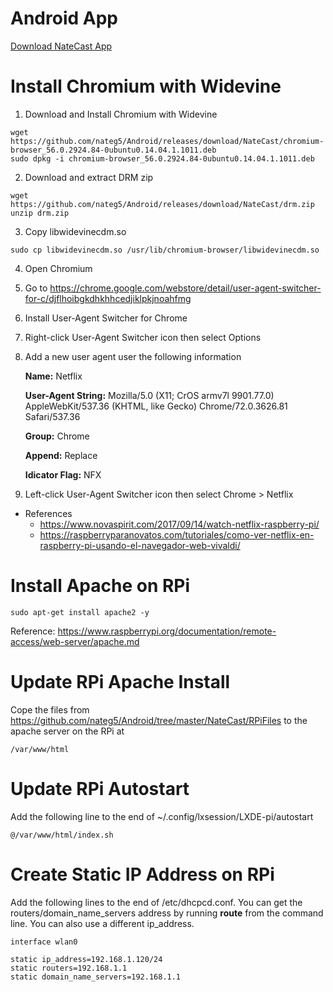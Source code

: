 # Android App

[Download NateCast App](https://github.com/nateg5/Android/raw/master/NateCast/app/app-release.apk)

# Install Chromium with Widevine

1. Download and Install Chromium with Widevine

```
wget https://github.com/nateg5/Android/releases/download/NateCast/chromium-browser_56.0.2924.84-0ubuntu0.14.04.1.1011.deb
sudo dpkg -i chromium-browser_56.0.2924.84-0ubuntu0.14.04.1.1011.deb
```

2. Download and extract DRM zip

```
wget https://github.com/nateg5/Android/releases/download/NateCast/drm.zip
unzip drm.zip
```

3. Copy libwidevinecdm.so

```
sudo cp libwidevinecdm.so /usr/lib/chromium-browser/libwidevinecdm.so
```

4. Open Chromium

5. Go to https://chrome.google.com/webstore/detail/user-agent-switcher-for-c/djflhoibgkdhkhhcedjiklpkjnoahfmg

6. Install User-Agent Switcher for Chrome

7. Right-click User-Agent Switcher icon then select Options

8. Add a new user agent user the following information

    **Name:** Netflix

    **User-Agent String:** Mozilla/5.0 (X11; CrOS armv7l 9901.77.0) AppleWebKit/537.36 (KHTML, like Gecko) Chrome/72.0.3626.81 Safari/537.36

    **Group:** Chrome

    **Append:** Replace

    **Idicator Flag:** NFX

9. Left-click User-Agent Switcher icon then select Chrome > Netflix

* References
    * https://www.novaspirit.com/2017/09/14/watch-netflix-raspberry-pi/
    * https://raspberryparanovatos.com/tutoriales/como-ver-netflix-en-raspberry-pi-usando-el-navegador-web-vivaldi/

# Install Apache on RPi

```
sudo apt-get install apache2 -y
```

Reference: https://www.raspberrypi.org/documentation/remote-access/web-server/apache.md

# Update RPi Apache Install

Cope the files from https://github.com/nateg5/Android/tree/master/NateCast/RPiFiles to the apache server on the RPi at

```
/var/www/html
```

# Update RPi Autostart

Add the following line to the end of ~/.config/lxsession/LXDE-pi/autostart

```
@/var/www/html/index.sh
```

# Create Static IP Address on RPi

Add the following lines to the end of /etc/dhcpcd.conf. You can get the routers/domain_name_servers address by running **route** from the command line. You can also use a different ip_address.

```
interface wlan0

static ip_address=192.168.1.120/24
static routers=192.168.1.1
static domain_name_servers=192.168.1.1
```
